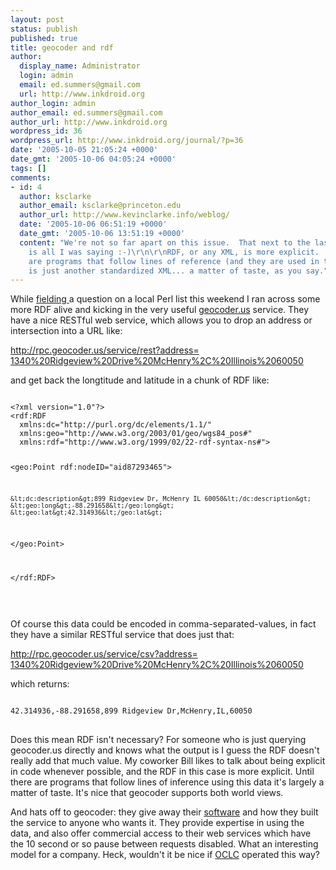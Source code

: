```yaml
---
layout: post
status: publish
published: true
title: geocoder and rdf
author:
  display_name: Administrator
  login: admin
  email: ed.summers@gmail.com
  url: http://www.inkdroid.org
author_login: admin
author_email: ed.summers@gmail.com
author_url: http://www.inkdroid.org
wordpress_id: 36
wordpress_url: http://www.inkdroid.org/journal/?p=36
date: '2005-10-05 21:05:24 +0000'
date_gmt: '2005-10-06 04:05:24 +0000'
tags: []
comments:
- id: 4
  author: ksclarke
  author_email: ksclarke@princeton.edu
  author_url: http://www.kevinclarke.info/weblog/
  date: '2005-10-06 06:51:19 +0000'
  date_gmt: '2005-10-06 13:51:19 +0000'
  content: "We're not so far apart on this issue.  That next to the last paragraph
    is all I was saying :-)\r\n\r\nRDF, or any XML, is more explicit.  Until there
    are programs that follow lines of reference (and they are used in the wild), RDF
    is just another standardized XML... a matter of taste, as you say."
---
```


<p>While <a href="http://mail.pm.org/pipermail/chicago-talk/2005-October/002532.html">fielding </a> a question on a local Perl list this weekend I ran across some more RDF alive and kicking in the very useful <a href="geocoder.us">geocoder.us</a> service. They have a nice RESTful web service, which allows you to drop an address or intersection into a URL like:</p>
<p><a href="http://rpc.geocoder.us/service/rest?address=1340%20Ridgeview%20Drive%20McHenry%2C%20Illinois%2060050">http://rpc.geocoder.us/service/rest?address=<br />1340%20Ridgeview%20Drive%20McHenry%2C%20Illinois%2060050</a></p>
<p>and get back the longtitude and latitude in a chunk of RDF like:</p>
<pre>
<code>
&lt;?xml version=&quot;1.0&quot;?&gt;
&lt;rdf:RDF
  xmlns:dc=&quot;http://purl.org/dc/elements/1.1/&quot;
  xmlns:geo=&quot;http://www.w3.org/2003/01/geo/wgs84_pos#&quot;
  xmlns:rdf=&quot;http://www.w3.org/1999/02/22-rdf-syntax-ns#&quot;&gt;

&lt;geo:Point rdf:nodeID=&quot;aid87293465&quot;&gt;
    
    &lt;dc:description&gt;899 Ridgeview Dr, McHenry IL 60050&lt;/dc:description&gt;
    &lt;geo:long&gt;-88.291658&lt;/geo:long&gt;
    &lt;geo:lat&gt;42.314936&lt;/geo:lat&gt;

&lt;/geo:Point&gt;


&lt;/rdf:RDF&gt;  
</code>
</pre>
<p>Of course this data could be encoded in comma-separated-values, in fact they have a similar RESTful service that does just that:</p>
<p><a href="http://rpc.geocoder.us/service/csv?address=1340%20Ridgeview%20Drive%20McHenry%2C%20Illinois%2060050">http://rpc.geocoder.us/service/csv?address=<br />1340%20Ridgeview%20Drive%20McHenry%2C%20Illinois%2060050</a></p>
<p>which returns:</p>
<pre>
<code>
42.314936,-88.291658,899 Ridgeview Dr,McHenry,IL,60050
</code>
</pre>
<p>Does this mean RDF isn't necessary? For someone who is just querying geocoder.us directly and knows what the output is I guess the RDF doesn't really add that much value. My coworker Bill likes to talk about being explicit in code whenever possible, and the RDF in this case is more explicit. Until there are programs that follow lines of inference using this data it's largely a matter of taste. It's nice that geocoder supports both world views. </p>
<p>And hats off to geocoder: they give away their <a href="http://search.cpan.org/dist/Geo-Coder-US/">software</a> and how they built the service to anyone who wants it. They provide expertise in using the data, and also offer commercial access to their web services which have the 10 second or so pause between requests disabled. What an interesting model for a company. Heck, wouldn't it be nice if <a href="http://www.oclc.org">OCLC</a> operated this way?</p>

